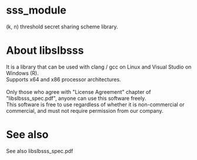 # sss_module
(k, n) threshold secret sharing scheme library.<br>

# About libslbsss
It is a library that can be used with clang / gcc on Linux and Visual Studio on Windows (R).<br>
Supports x64 and x86 processor architectures.<br>
<br>
Only those who agree with "License Agreement" chapter of "libslbsss_spec.pdf", anyone can use this software freely.<br>
This software is free to use regardless of whether it is non-commercial or commercial, and must not require permission from our company.<br>

# See also
See also libslbsss_spec.pdf

